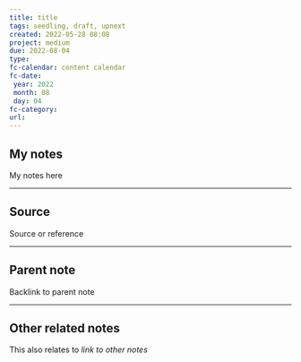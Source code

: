 ```yaml
---
title: title
tags: seedling, draft, upnext
created: 2022-05-28 08:08
project: medium
due: 2022-08-04
type: 
fc-calendar: content calendar
fc-date:
 year: 2022
 month: 08
 day: 04
fc-category: 
url:
---
```


## My notes

My notes here

---

## Source

Source or reference

---

## Parent note

Backlink to parent note

---

## Other related notes

This also relates to *link to other notes*